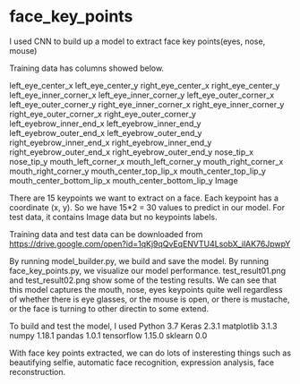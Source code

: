 # face_key_points
I used CNN to build up a model to extract face key points(eyes, nose, mouse)

Training data has columns showed below. 

left_eye_center_x	left_eye_center_y	right_eye_center_x	right_eye_center_y	left_eye_inner_corner_x	left_eye_inner_corner_y	left_eye_outer_corner_x	left_eye_outer_corner_y	right_eye_inner_corner_x	right_eye_inner_corner_y	right_eye_outer_corner_x	right_eye_outer_corner_y	left_eyebrow_inner_end_x	left_eyebrow_inner_end_y	left_eyebrow_outer_end_x	left_eyebrow_outer_end_y	right_eyebrow_inner_end_x	right_eyebrow_inner_end_y	right_eyebrow_outer_end_x	right_eyebrow_outer_end_y	nose_tip_x	nose_tip_y	mouth_left_corner_x	mouth_left_corner_y	mouth_right_corner_x	mouth_right_corner_y	mouth_center_top_lip_x	mouth_center_top_lip_y	mouth_center_bottom_lip_x	mouth_center_bottom_lip_y	Image

There are 15 keypoints we want to extract on a face. Each keypoint has a coordinate (x, y).
So we have 15*2 = 30 values to predict in our model.
For test data, it contains Image data but no keypoints labels.

Training data and test data can be downloaded from https://drive.google.com/open?id=1qKj9qQvEqENVTU4LsobX_ilAK76JpwpY

By running model_builder.py, we build and save the model. By running face_key_points.py, we visualize our model performance.
test_result01.png and test_result02.png show some of the testing results. We can see that this model captures the mouth, nose, eyes keypoints quite well regardless of whether there is eye glasses, or the mouse is open, or there is mustache, or the face is turning to other directin to some extend.

To build and test the model, I used
Python 3.7
Keras 2.3.1
matplotlib 3.1.3
numpy 1.18.1
pandas 1.0.1
tensorflow 1.15.0
sklearn 0.0

With face key points extracted, we can do lots of insteresting things such as beautifying selfie, automatic face recognition, expression analysis, face reconstruction. 
